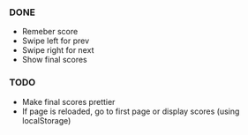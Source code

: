 ### DONE ###
* Remeber score
* Swipe left for prev
* Swipe right for next
* Show final scores

### TODO ###
* Make final scores prettier
* If page is reloaded, go to first page or display scores (using localStorage)
